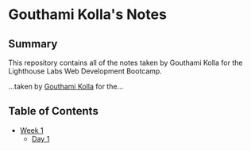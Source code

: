 # Gouthami Kolla's Notes

## Summary

This repository contains all of the notes taken by Gouthami Kolla for the Lighthouse Labs Web Development Bootcamp.

...taken by [Gouthami Kolla](https://github.com/gouthamikolla) for the...

## Table of Contents

- [Week 1](/Week_1)
  - [Day 1](/Week_1/Day_1)
